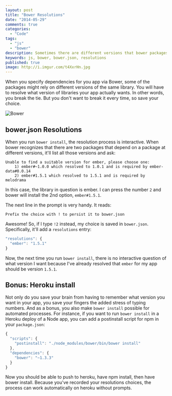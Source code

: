```yaml
---
layout: post
title: "Bower Resolutions"
date: "2014-05-29"
comments: true
categories:
  - "Code"
tags:
  - "js"
  - "bower"
description: Sometimes there are different versions that bower packages rely on.  You can save your resolution choices in bower.json
keywords: js, bower, bower.json, resolutions
published: true
image: http://i.imgur.com/t4XxrHn.jpg
---
```


When you specify dependencies for you app via Bower, some of the packages might rely on different versions of the same library.  You will have to resolve what version of libraries your app actually wants.  In other words, you break the tie.  But you don't want to break it every time, so save your choice.

![Bower](http://i.imgur.com/t4XxrHn.jpg)

<!--more-->

## bower.json Resolutions

When you run `bower install`, the resolution process is interactive.  When bower recognizes that there are two packages that depend on a package at different versions, it'll list all those versions and ask:

```
Unable to find a suitable version for ember, please choose one:
    1) ember#~1.0.0 which resolved to 1.0.1 and is required by ember-data#0.0.14
    2) ember#1.5.1 which resolved to 1.5.1 and is required by melodrama
```

In this case, the library in question is ember.  I can press the number `2` and bower will install the 2nd option, `ember#1.5.1`.

The next line in the prompt is very handy.  It reads:

```
Prefix the choice with ! to persist it to bower.json
```

Awesome! So, if I type `!2` instead, my choice is saved in `bower.json`.  Specifically, it'll add a `resolutions` entry:

```js
"resolutions": {
  "ember": "1.5.1"
}
```

Now, the next time you run `bower install`, there is no interactive question of what version I want because I've already resolved that `ember` for my app should be version `1.5.1`.

## Bonus: Heroku install

Not only do you save your brain from having to remember what version you want in your app, you save your fingers the added stress of typing numbers.  And as a bonus, you also make `bower install` possible for automated processes.  For instance, if you want to run `bower install` in a Heroku deploy of a Node app, you can add a postinstall script for npm in your `package.json`:

```js
{
  "scripts": {
    "postinstall": "./node_modules/bower/bin/bower install"
  },
  "dependencies": {
    "bower": "~1.3.3"
  }
}
```

Now you should be able to push to heroku, have npm install, then have bower install.  Because you've recorded your resolutions choices, the process can work automatically on heroku without prompts.

